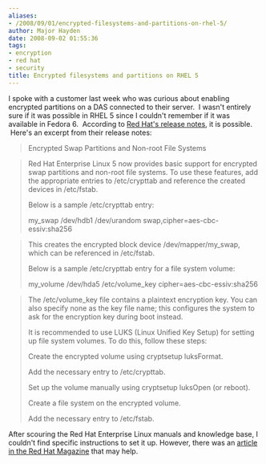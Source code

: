 ```yaml
---
aliases:
- /2008/09/01/encrypted-filesystems-and-partitions-on-rhel-5/
author: Major Hayden
date: 2008-09-02 01:55:36
tags:
- encryption
- red hat
- security
title: Encrypted filesystems and partitions on RHEL 5
---
```


I spoke with a customer last week who was curious about enabling encrypted partitions on a DAS connected to their server.  I wasn't entirely sure if it was possible in RHEL 5 since I couldn't remember if it was available in Fedora 6.  According to [Red Hat's release notes][1], it is possible.  Here's an excerpt from their release notes: 

> Encrypted Swap Partitions and Non-root File Systems

> Red Hat Enterprise Linux 5 now provides basic support for encrypted swap partitions and non-root file systems. To use these features, add the appropriate entries to /etc/crypttab and reference the created devices in /etc/fstab.
>
> Below is a sample /etc/crypttab entry:
>
> my_swap /dev/hdb1 /dev/urandom swap,cipher=aes-cbc-essiv:sha256

> This creates the encrypted block device /dev/mapper/my_swap, which can be referenced in /etc/fstab.
>
> Below is a sample /etc/crypttab entry for a file system volume:
>
> my\_volume /dev/hda5 /etc/volume\_key cipher=aes-cbc-essiv:sha256

> The /etc/volume_key file contains a plaintext encryption key. You can also specify none as the key file name; this configures the system to ask for the encryption key during boot instead.
>
> It is recommended to use LUKS (Linux Unified Key Setup) for setting up file system volumes. To do this, follow these steps:
>
> Create the encrypted volume using cryptsetup luksFormat.
>
> Add the necessary entry to /etc/crypttab.
>
> Set up the volume manually using cryptsetup luksOpen (or reboot).
>
> Create a file system on the encrypted volume.
>
> Add the necessary entry to /etc/fstab.

After scouring the Red Hat Enterprise Linux manuals and knowledge base, I couldn't find specific instructions to set it up. However, there was an [article in the Red Hat Magazine][2] that may help.

 [1]: http://www.redhat.com/docs/manuals/enterprise/RHEL-5-manual/release-notes/RELEASE-NOTES-x86-en.html
 [2]: http://www.redhatmagazine.com/2007/01/18/disk-encryption-in-fedora-past-present-and-future/